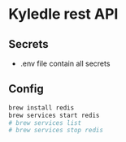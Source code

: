 # Kyledle rest API

## Secrets

- .env file contain all secrets

## Config

```bash
brew install redis
brew services start redis
# brew services list
# brew services stop redis
```
